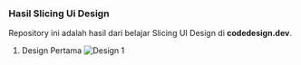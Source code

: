 ### Hasil Slicing Ui Design

Repository ini adalah hasil dari belajar Slicing UI Design di **codedesign.dev**.

1. Design Pertama
![Design 1](assets/img/Desktop.png)